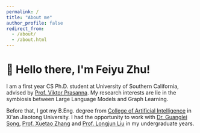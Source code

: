 ```yaml
---
permalink: /
title: "About me"
author_profile: false
redirect_from: 
  - /about/
  - /about.html
---
```



👋 Hello there, I'm Feiyu Zhu!
======
I am a first year CS Ph.D. student at University of Southern California, advised by [Prof. Viktor Prasanna](https://sites.usc.edu/prasanna/). My research interests are lie in the symbiosis between Large Language Models and Graph Learning. 

Before that, I got my B.Eng. degree from [College of Artificial Intelligence](http://www.aiar.xjtu.edu.cn/) in Xi'an Jiaotong University. I had the opportunity to work with [Dr. Guanglei Song](https://scholar.google.com/citations?user=dpcpsXQAAAAJ&hl=en), [Prof. Xuetao Zhang](https://gr.xjtu.edu.cn/web/xuetaozh) and [Prof. Longjun Liu](https://gr.xjtu.edu.cn/web/liulongjun/english-version) in my undergraduate years.

